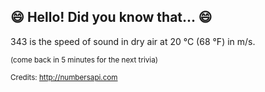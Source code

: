 ## :smile: Hello! Did you know that... :smile:
343 is the speed of sound in dry air at 20 °C (68 °F) in m/s.

<sup>(come back in 5 minutes for the next trivia)</sup>


<sup>Credits: http://numbersapi.com</sup>
